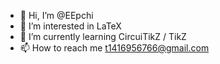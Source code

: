 - 👋 Hi, I’m @EEpchi
- 👀 I’m interested in LaTeX
- 🌱 I’m currently learning CircuiTikZ / TikZ
- 📫 How to reach me t1416956766@gmail.com

<!---
EEpchi is a ✨ special ✨ repository because its `README.md` (this file) appears on your GitHub profile.
You can click the Preview link to take a look at your changes.
--->
